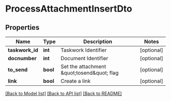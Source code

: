 # ProcessAttachmentInsertDto

## Properties
Name | Type | Description | Notes
------------ | ------------- | ------------- | -------------
**taskwork_id** | **int** | Taskwork Identifier | [optional] 
**docnumber** | **int** | Document Identifier | [optional] 
**to_send** | **bool** | Set the attachment \&quot;tosend\&quot; flag | [optional] 
**link** | **bool** | Create a link | [optional] 

[[Back to Model list]](../README.md#documentation-for-models) [[Back to API list]](../README.md#documentation-for-api-endpoints) [[Back to README]](../README.md)


